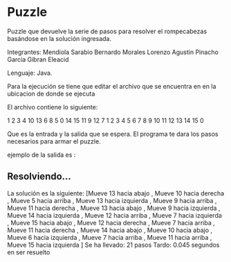 Puzzle
======

Puzzle que devuelve la serie de pasos para resolver el rompecabezas basándose en la solución ingresada.



Integrantes: 
Mendiola Sarabio Bernardo
Morales Lorenzo Agustin
Pinacho Garcia Gibran Eleacid

Lenguaje: Java.

Para la ejecución se tiene que editar el archivo que se encuentra en en la ubicacion de donde se ejecuta 


El archivo contiene lo siguiente:

1 2 3 4
10 13 6 8
5 0 14 15
11 9 12 7
1 2 3 4
5 6 7 8
9 10 11 12
13 14 15 0


Que es la entrada y la salida que se espera. El programa te dara los pasos necesarios para armar el puzzle.

ejemplo de la salida es : 

Resolviendo...
--------------------------------------------
La solución es la siguiente: 
[Mueve 13 hacia abajo
, Mueve 10 hacia derecha
, Mueve 5 hacia arriba
, Mueve 13 hacia izquierda
, Mueve 9 hacia arriba
, Mueve 11 hacia derecha
, Mueve 13 hacia abajo
, Mueve 9 hacia izquierda
, Mueve 14 hacia izquierda
, Mueve 12 hacia arriba
, Mueve 7 hacia izquierda
, Mueve 15 hacia abajo
, Mueve 12 hacia derecha
, Mueve 7 hacia arriba
, Mueve 11 hacia derecha
, Mueve 14 hacia abajo
, Mueve 10 hacia abajo
, Mueve 6 hacia izquierda
, Mueve 7 hacia arriba
, Mueve 11 hacia arriba
, Mueve 15 hacia izquierda
]
Se ha llevado: 21 pasos
Tardo: 0.045 segundos en ser resuelto







